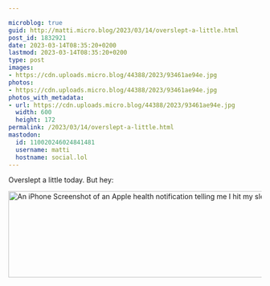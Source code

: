 ```yaml
---

microblog: true
guid: http://matti.micro.blog/2023/03/14/overslept-a-little.html
post_id: 1832921
date: 2023-03-14T08:35:20+0200
lastmod: 2023-03-14T08:35:20+0200
type: post
images:
- https://cdn.uploads.micro.blog/44388/2023/93461ae94e.jpg
photos:
- https://cdn.uploads.micro.blog/44388/2023/93461ae94e.jpg
photos_with_metadata:
- url: https://cdn.uploads.micro.blog/44388/2023/93461ae94e.jpg
  width: 600
  height: 172
permalink: /2023/03/14/overslept-a-little.html
mastodon:
  id: 110020246024841481
  username: matti
  hostname: social.lol
---
```

Overslept a little today. But hey:

<img src="/media/uploads/2023/93461ae94e.jpg" width="600" height="172" alt="An iPhone Screenshot of an Apple health notification telling me I hit my sleep goal.">
